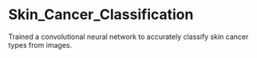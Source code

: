 # Skin_Cancer_Classification
Trained a convolutional neural network to accurately classify skin cancer types from images.
